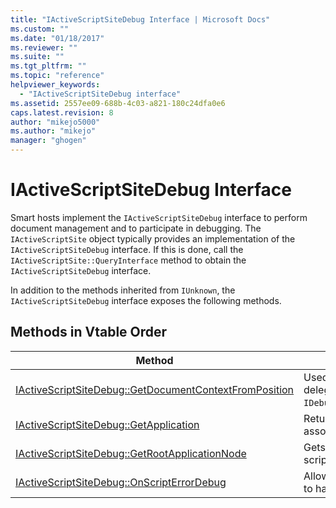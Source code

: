 ```yaml
---
title: "IActiveScriptSiteDebug Interface | Microsoft Docs"
ms.custom: ""
ms.date: "01/18/2017"
ms.reviewer: ""
ms.suite: ""
ms.tgt_pltfrm: ""
ms.topic: "reference"
helpviewer_keywords:
  - "IActiveScriptSiteDebug interface"
ms.assetid: 2557ee09-688b-4c03-a821-180c24dfa0e6
caps.latest.revision: 8
author: "mikejo5000"
ms.author: "mikejo"
manager: "ghogen"
---
```

# IActiveScriptSiteDebug Interface
Smart hosts implement the `IActiveScriptSiteDebug` interface to perform document management and to participate in debugging. The `IActiveScriptSite` object typically provides an implementation of the `IActiveScriptSiteDebug` interface. If this is done, call the `IActiveScriptSite::QueryInterface` method to obtain the `IActiveScriptSiteDebug` interface.

 In addition to the methods inherited from `IUnknown`, the `IActiveScriptSiteDebug` interface exposes the following methods.

## Methods in Vtable Order

|Method|Description|
|------------|-----------------|
|[IActiveScriptSiteDebug::GetDocumentContextFromPosition](../../winscript/reference/iactivescriptsitedebug-getdocumentcontextfromposition.md)|Used by the language engine to delegate `IDebugCodeContext::GetSourceContext`.|
|[IActiveScriptSiteDebug::GetApplication](../../winscript/reference/iactivescriptsitedebug-getapplication.md)|Returns the debug application object associated with this script site.|
|[IActiveScriptSiteDebug::GetRootApplicationNode](../../winscript/reference/iactivescriptsitedebug-getrootapplicationnode.md)|Gets the application node under which script documents should be added.|
|[IActiveScriptSiteDebug::OnScriptErrorDebug](../../winscript/reference/iactivescriptsitedebug-onscripterrordebug.md)|Allows a smart host to determine how to handle run-time errors.|